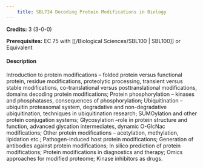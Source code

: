 ```yaml
---
    title: SBL724 Decoding Protein Modifications in Biology
---
```

**Credits:** 3 (3-0-0)



**Prerequisites:** EC 75 with [[/Biological Sciences/SBL100 | SBL100]] or Equivalent

#### Description 
Introduction to protein modifications – folded protein versus functional protein, residue modifications, proteolytic processing, transient versus stable modifications, co-translational versus posttranslational modifications, domains decoding protein modifications; Protein phosphorylation – kinases and phosphatases, consequences of phosphorylation; Ubiquitination – ubiquitin proteasomal system, degradative and non-degradative ubiquitination, techniques in ubiquitination research; SUMOylation and other protein conjugation systems; Glycosylation –role in protein structure and function, advanced glycation intermediates, dynamic O-GlcNac modifications; Other protein modifications – acetylation, methylation, lipidation etc.; Pathogen-induced host protein modifications; Generation of antibodies against protein modifications; In silico prediction of protein modifications; Protein modifications in diagnostics and therapy; Omics approaches for modified proteome; Kinase inhibitors as drugs.